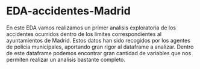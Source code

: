# EDA-accidentes-Madrid
En este EDA vamos realizamos un primer analisis exploratoria de los accidentes ocurridos dentro de los limites correspondientes al ayuntamientos de Madrid. 
Estos datos han sido recogidos por los agentes de policia municipales, aportando gran rigor al dataframe a analizar.
Dentro de este dataframe podemos encontrar gran cantidad de variables que nos permiten realizar un analisis bastante completo.
